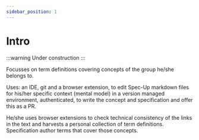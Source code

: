 ```yaml
---
sidebar_position: 1
---
```


# Intro

:::warning
Under construction
:::


Focusses on term definitions covering concepts of the group he/she belongs to.

Uses: an IDE, git and a browser extension, to edit Spec-Up markdown files for his/her specific context (mental model) in a version managed environment, authenticated, to write the concept and specification and offer this as a PR.

He/she uses browser extensions to check technical consistency of the links in the text and harvests a personal collection of term definitions. Specification author terms that cover those concepts.
